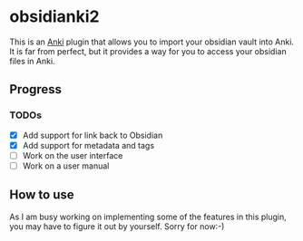# obsidianki2

This is an [Anki](https://github.com/ankitects/anki) plugin that allows you to import your obsidian vault into Anki. It is far from perfect, but it provides a way for you to access your obsidian files in Anki.

## Progress

### TODOs

- [x] Add support for link back to Obsidian
- [x] Add support for metadata and tags
- [ ] Work on the user interface
- [ ] Work on a user manual

## How to use

As I am busy working on implementing some of the features in this plugin, you may have to figure it out by yourself. Sorry for now:-)